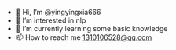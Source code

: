 - 👋 Hi, I’m @yingyingxia666
- 👀 I’m interested in nlp
- 🌱 I’m currently learning some basic knowledge
- 📫 How to reach me  1310106528@qq.com

<!---
yingyingxia666/yingyingxia666 is a ✨ special ✨ repository because its `README.md` (this file) appears on your GitHub profile.
You can click the Preview link to take a look at your changes.
--->
